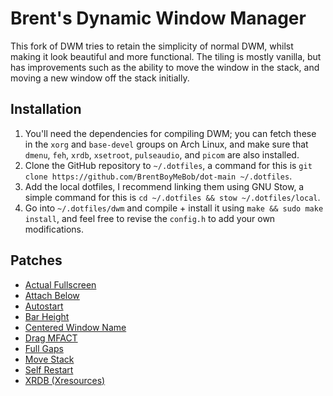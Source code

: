 # Brent's Dynamic Window Manager
This fork of DWM tries to retain the simplicity of normal DWM, whilst making it look beautiful and more functional. The tiling is mostly vanilla, but has improvements such as the ability to move the window in the stack, and moving a new window off the stack initially.

## Installation
1. You'll need the dependencies for compiling DWM; you can fetch these in the `xorg` and `base-devel` groups on Arch Linux, and make sure that `dmenu`, `feh`, `xrdb`, `xsetroot`, `pulseaudio`, and `picom` are also installed.
2. Clone the GitHub repository to `~/.dotfiles`, a command for this is `git clone https://github.com/BrentBoyMeBob/dot-main ~/.dotfiles`.
3. Add the local dotfiles, I recommend linking them using GNU Stow, a simple command for this is `cd ~/.dotfiles && stow ~/.dotfiles/local`.
4. Go into `~/.dotfiles/dwm` and compile + install it using `make && sudo make install`, and feel free to revise the `config.h` to add your own modifications.

## Patches
- [Actual Fullscreen](https://dwm.suckless.org/patches/actualfullscreen/)
- [Attach Below](https://dwm.suckless.org/patches/attachbelow/)
- [Autostart](https://dwm.suckless.org/patches/autostart/)
- [Bar Height](https://dwm.suckless.org/patches/bar_height/)
- [Centered Window Name](https://dwm.suckless.org/patches/centeredwindowname/)
- [Drag MFACT](https://dwm.suckless.org/patches/dragmfact/)
- [Full Gaps](https://dwm.suckless.org/patches/fullgaps/)
- [Move Stack](https://dwm.suckless.org/patches/movestack/)
- [Self Restart](https://dwm.suckless.org/patches/selfrestart/)
- [XRDB (Xresources)](https://dwm.suckless.org/patches/xrdb/)